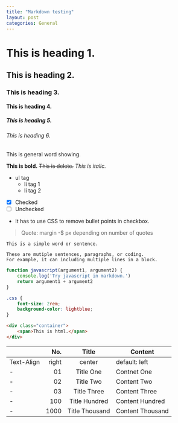 ```yaml
---
title: "Markdown testing"
layout: post
categories: General
---
```


# This is heading 1.
## This is heading 2.
### This is heading 3.
#### This is heading 4.
##### This is heading 5.
###### This is heading 6.

This is general word showing.

**This is bold.**
~~This is delete.~~
_This is italic._

* ul tag
  * li tag 1
  * li tag 2

- [X] Checked
- [ ] Unchecked
- It has to use CSS to remove bullet points in checkbox.
<!-- 好像一定會出現項目符號，算是 markdown 的一個bug -->

> Quote: margin -$ px depending on number of quotes

`This is a simple word or sentence.`
```
These are mutiple sentences, paragraphs, or coding.
For example, it can including multiple lines in a block.
```

```javascript
function javascript(argument1, argument2) {
    console.log('Try javascript in markdown.')
    return argument1 + argument2
}
```
```css
.css {
    font-size: 2rem;
    background-color: lightblue;
}
```
```html
<div class="container">
    <span>This is html.</span>
</div>
```

&nbsp; | No. | Title | Content
---------- |----:|:-----:| -------
Text-Align | right | center | default: left
- | 01 | Title One | Contnet One
- | 02 | Title Two | Content Two
- | 03 | Title Three | Content Three
- | 100 | Title Hundred | Content Hundred
- | 1000 | Title Thousand | Content Thousand